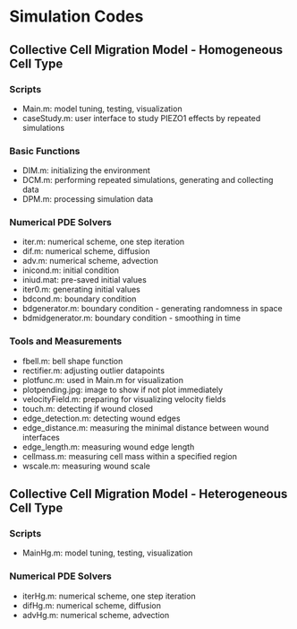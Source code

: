 # Simulation Codes

## Collective Cell Migration Model - Homogeneous Cell Type
### Scripts
* Main.m: model tuning, testing, visualization
* caseStudy.m: user interface to study PIEZO1 effects by repeated simulations
### Basic Functions
* DIM.m: initializing the environment
* DCM.m: performing repeated simulations, generating and collecting data
* DPM.m: processing simulation data
### Numerical PDE Solvers
* iter.m: numerical scheme, one step iteration
* dif.m: numerical scheme, diffusion
* adv.m: numerical scheme, advection
* inicond.m: initial condition
* iniud.mat: pre-saved initial values
* iter0.m: generating initial values
* bdcond.m: boundary condition
* bdgenerator.m: boundary condition - generating randomness in space
* bdmidgenerator.m: boundary condition - smoothing in time
### Tools and Measurements
* fbell.m: bell shape function
* rectifier.m: adjusting outlier datapoints
* plotfunc.m: used in Main.m for visualization
* plotpending.jpg: image to show if not plot immediately
* velocityField.m: preparing for visualizing velocity fields
* touch.m: detecting if wound closed
* edge_detection.m: detecting wound edges
* edge_distance.m: measuring the minimal distance between wound interfaces
* edge_length.m: measuring wound edge length
* cellmass.m: measuring cell mass within a specified region
* wscale.m: measuring wound scale

## Collective Cell Migration Model - Heterogeneous Cell Type
### Scripts
* MainHg.m: model tuning, testing, visualization
### Numerical PDE Solvers
* iterHg.m: numerical scheme, one step iteration
* difHg.m: numerical scheme, diffusion
* advHg.m: numerical scheme, advection
